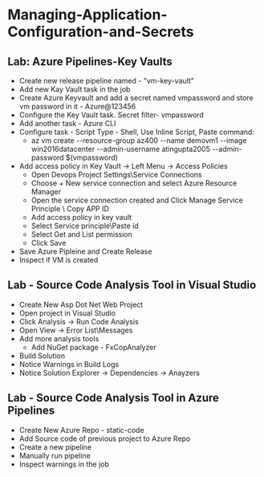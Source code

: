 # Managing-Application-Configuration-and-Secrets

## Lab: Azure Pipelines-Key Vaults

- Create new release pipeline named - "vm-key-vault"
- Add new Kay Vault task in the job
- Create Azure Keyvault and add a secret named vmpassword and store vm password in it - Azure@123456
- Configure the Key Vault task. Secret filter- vmpassword
- Add another task - Azure CLI
- Configure task - Script Type - Shell, Use Inline Script, Paste command:
   - az vm create --resource-group az400 --name demovm1 --image win2016datacenter --admin-username atingupta2005 --admin-password $(vmpassword)
- Add access policy in Key Vault -> Left Menu -> Access Policies
   - Open Devops Project Settings\Service Connections
   - Choose + New service connection and select Azure Resource Manager
   - Open the service connection created and Click Manage Service Principle \ Copy APP ID
   - Add access policy in key vault
   - Select Service principle\Paste id
   - Select Get and List permission
   - Click Save
- Save Azure Pipleine and Create Release
- Inspect if VM is created

## Lab - Source Code Analysis Tool in Visual Studio
- Create New Asp Dot Net Web Project
- Open project in Visual Studio
- Click Analysis -> Run Code Analysis
- Open View -> Error List\Messages
- Add more analysis tools
  - Add NuGet package - FxCopAnalyzer
- Build Solution
- Notice Warnings in Build Logs
- Notice Solution Explorer -> Dependencies -> Anayzers


## Lab - Source Code Analysis Tool in Azure Pipelines
- Create New Azure Repo - static-code
- Add Source code of previous project to Azure Repo
- Create a new pipeline
- Manually run pipeline
- Inspect warnings in the job
